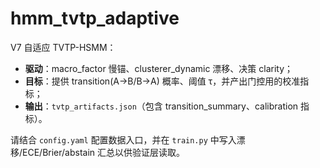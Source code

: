 # hmm_tvtp_adaptive

V7 自适应 TVTP-HSMM：

- **驱动**：macro_factor 慢锚、clusterer_dynamic 漂移、决策 clarity；
- **目标**：提供 transition(A→B/B→A) 概率、阈值 τ，并产出门控用的校准指标；
- **输出**：`tvtp_artifacts.json`（包含 transition_summary、calibration 指标）。

请结合 `config.yaml` 配置数据入口，并在 `train.py` 中写入漂移/ECE/Brier/abstain 汇总以供验证层读取。
